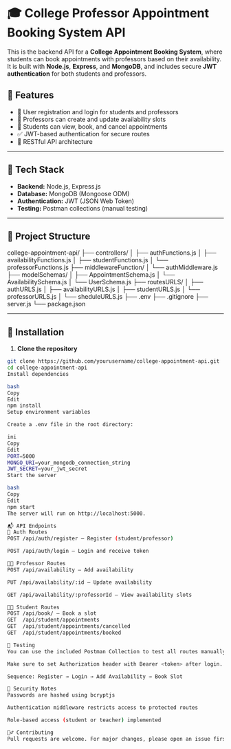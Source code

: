 # 🎓 College Professor Appointment Booking System API

This is the backend API for a **College Appointment Booking System**, where students can book appointments with professors based on their availability. It is built with **Node.js**, **Express**, and **MongoDB**, and includes secure **JWT authentication** for both students and professors.

## 🚀 Features

- 🔐 User registration and login for students and professors
- 📅 Professors can create and update availability slots
- 🧾 Students can view, book, and cancel appointments
- ✅ JWT-based authentication for secure routes
- 🔄 RESTful API architecture

---

## 🧠 Tech Stack

- **Backend:** Node.js, Express.js
- **Database:** MongoDB (Mongoose ODM)
- **Authentication:** JWT (JSON Web Token)
- **Testing:** Postman collections (manual testing)

---

## 📁 Project Structure

college-appointment-api/
├── controllers/
│ ├── authFunctions.js
│ ├── availabilityFunctions.js
│ ├── studentFunctions.js
│ └── professorFunctions.js
├── middlewareFunction/
│ └── authMiddleware.js
├── modelSchemas/
│ ├── AppointmentSchema.js
│ └── AvailabilitySchema.js
│ └── UserSchema.js
├── routesURLS/
│ ├── authURLS.js
│ ├── availabilityURLS.js
│ ├── studentURLS.js
│ └── professorURLS.js
│ └── sheduleURLS.js
├── .env
├── .gitignore
├── server.js
└── package.json

---

## 🔧 Installation

1. **Clone the repository**
```bash
git clone https://github.com/yourusername/college-appointment-api.git
cd college-appointment-api
Install dependencies

bash
Copy
Edit
npm install
Setup environment variables

Create a .env file in the root directory:

ini
Copy
Edit
PORT=5000
MONGO_URI=your_mongodb_connection_string
JWT_SECRET=your_jwt_secret
Start the server

bash
Copy
Edit
npm start
The server will run on http://localhost:5000.

📬 API Endpoints
🔐 Auth Routes
POST /api/auth/register – Register (student/professor)

POST /api/auth/login – Login and receive token

👨‍🏫 Professor Routes
POST /api/availability – Add availability

PUT /api/availability/:id – Update availability

GET /api/availability/:professorId – View availability slots

👨‍🎓 Student Routes
POST /api/book/ – Book a slot
GET  /api/student/appointments
GET  /api/student/appointments/cancelled
GET  /api/student/appointments/booked

🧪 Testing
You can use the included Postman Collection to test all routes manually.

Make sure to set Authorization header with Bearer <token> after login.

Sequence: Register → Login → Add Availability → Book Slot

🔐 Security Notes
Passwords are hashed using bcryptjs

Authentication middleware restricts access to protected routes

Role-based access (student or teacher) implemented

🙋‍♂️ Contributing
Pull requests are welcome. For major changes, please open an issue first to discuss what you would like to change.











